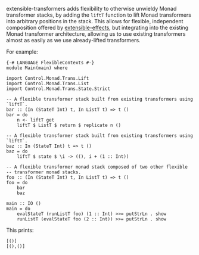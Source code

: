 extensible-transformers adds flexibility to otherwise unwieldy Monad
transformer stacks, by adding the `liftT` function to lift Monad transformers
into arbitrary positions in the stack. This allows for flexible, independent
composition offered by
[extensible-effects](http://hackage.haskell.org/package/extensible-effects),
but integrating into the existing Monad transformer architecture, allowing us
to use existing transformers almost as easily as we use already-lifted
transformers.

For example:

    {-# LANGUAGE FlexibleContexts #-}
    module Main(main) where

    import Control.Monad.Trans.Lift
    import Control.Monad.Trans.List
    import Control.Monad.Trans.State.Strict

    -- A flexible transformer stack built from existing transformers using `liftT`.
    bar :: (In (StateT Int) t, In ListT t) => t ()
    bar = do
        n <- liftT get
        liftT $ ListT $ return $ replicate n ()

    -- A flexible transformer stack built from existing transformers using `liftT`.
    baz :: In (StateT Int) t => t ()
    baz = do
        liftT $ state $ \i -> ((), i + (1 :: Int))

    -- A flexible transformer monad stack composed of two other flexible
    -- transformer monad stacks.
    foo :: (In (StateT Int) t, In ListT t) => t ()
    foo = do
        bar
        baz

    main :: IO ()
    main = do
        evalStateT (runListT foo) (1 :: Int) >>= putStrLn . show
        runListT (evalStateT foo (2 :: Int)) >>= putStrLn . show

This prints:

    [()]
    [(),()]
